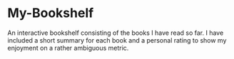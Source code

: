 # My-Bookshelf

An interactive bookshelf consisting of the books I have read so far. I have included a short 
summary for each book and a personal rating to show my enjoyment on a rather ambiguous metric.
